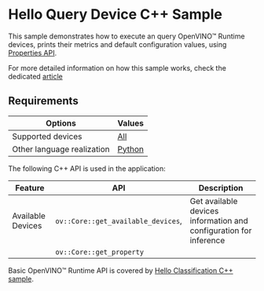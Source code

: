 # Hello Query Device C++ Sample

This sample demonstrates how to execute an query OpenVINO™ Runtime devices, prints their metrics and default configuration values, using [Properties API](https://docs.openvino.ai/2025/openvino-workflow/running-inference/inference-devices-and-modes/query-device-properties.html).

For more detailed information on how this sample works, check the dedicated [article](https://docs.openvino.ai/2025/get-started/learn-openvino/openvino-samples/hello-query-device.html)

## Requirements

| Options                       | Values                                                                                                                      |
| ------------------------------| ----------------------------------------------------------------------------------------------------------------------------|
| Supported devices             | [All](https://docs.openvino.ai/2025/documentation/compatibility-and-support/supported-devices.html)                         |
| Other language realization    | [Python](https://docs.openvino.ai/2025/get-started/learn-openvino/openvino-samples/hello-query-device.html)                 |

The following C++ API is used in the application:

| Feature                  | API                                   | Description                                                       |
| -------------------------| --------------------------------------|-------------------------------------------------------------------|
| Available Devices        | ``ov::Core::get_available_devices``,  | Get available devices information and configuration for inference |
|                          | ``ov::Core::get_property``            |                                                                   |

Basic OpenVINO™ Runtime API is covered by [Hello Classification C++ sample](https://docs.openvino.ai/2025/get-started/learn-openvino/openvino-samples/hello-classification.html).

